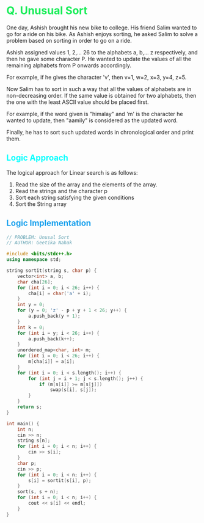 # <span style="color:#1AED59"> Q. **Unusual Sort**</span>

One day, Ashish brought his new bike to college. His friend Salim wanted to go for a ride on his bike. As Ashish enjoys sorting, he asked Salim to solve a problem based on sorting in order to go on a ride.

Ashish assigned values 1, 2,... 26 to the alphabets a, b,... z respectively, and then he gave some character P. He wanted to update the values of all the remaining alphabets from P onwards accordingly.

For example, if he gives the character 'v', then v=1, w=2, x=3, y=4, z=5.

Now Salim has to sort in such a way that all the values of alphabets are in non-decreasing order. If the same value is obtained for two alphabets, then the one with the least ASCII value should be placed first.

For example, if the word given is "himalay" and 'm' is the character he wanted to update, then "aamily" is considered as the updated word.

Finally, he has to sort such updated words in chronological order and print them.

## <span style="color:cyan"> **Logic Approach** </span>

The logical approach for Linear search is as follows:

1. Read the size of the array and the elements of the array.
2. Read the strings and the character p
3. Sort each string satisfying the given conditions
4. Sort the String array 

## <span style="color:#1AA1ED"> **Logic Implementation** </span>

```cpp
// PROBLEM: Unusal Sort
// AUTHOR: Geetika Nahak

#include <bits/stdc++.h>
using namespace std;

string sortit(string s, char p) {
    vector<int> a, b;
    char cha[26];
    for (int i = 0; i < 26; i++) {
        cha[i] = char('a' + i);
    }
    int y = 0;
    for (y = 0; 'z' - p + y + 1 < 26; y++) {
        a.push_back(y + 1);
    }
    int k = 0;
    for (int i = y; i < 26; i++) {
        a.push_back(k++);
    }
    unordered_map<char, int> m;
    for (int i = 0; i < 26; i++) {
        m[cha[i]] = a[i];
    }
    for (int i = 0; i < s.length(); i++) {
        for (int j = i + 1; j < s.length(); j++) {
            if (m[s[i]] >= m[s[j]])
                swap(s[i], s[j]);
        }
    }
    return s;
}

int main() {
    int n;
    cin >> n;
    string s[n];
    for (int i = 0; i < n; i++) {
        cin >> s[i];
    }
    char p;
    cin >> p;
    for (int i = 0; i < n; i++) {
        s[i] = sortit(s[i], p);
    }
    sort(s, s + n);
    for (int i = 0; i < n; i++) {
        cout << s[i] << endl;
    }
}
```
